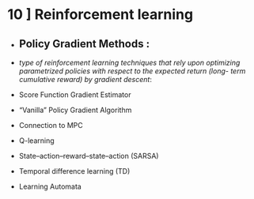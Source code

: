
 # 10 ] Reinforcement learning
 
-  ## Policy Gradient Methods :
  - *type of reinforcement learning techniques that rely upon optimizing parametrized policies with respect to the expected return (long-   term cumulative reward) by gradient descent*:
  - Score Function Gradient Estimator
  - “Vanilla” Policy Gradient Algorithm
  - Connection to MPC


    
    
    
- Q-learning
- State–action–reward–state–action (SARSA)
- Temporal difference learning (TD)
- Learning Automata
